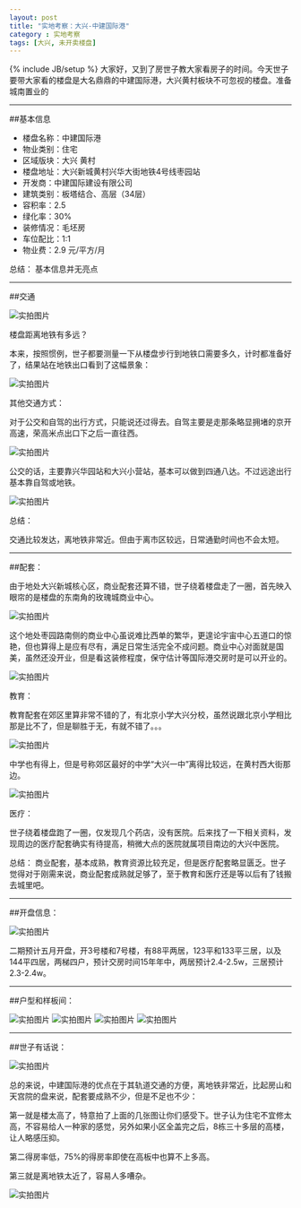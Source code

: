 ```yaml
---
layout: post
title: "实地考察：大兴-中建国际港"
category : 实地考察 
tags: [大兴, 未开卖楼盘]
---
```

{% include JB/setup %}
大家好，又到了房世子教大家看房子的时间。今天世子要带大家看的楼盘是大名鼎鼎的中建国际港，大兴黄村板块不可忽视的楼盘。准备城南置业的

-------------------------------------

##基本信息

+ 楼盘名称：中建国际港
+ 物业类别：住宅
+ 区域版块：大兴 黄村
+ 楼盘地址：大兴新城黄村兴华大街地铁4号线枣园站
+ 开发商：中建国际建设有限公司
+ 建筑类别：板塔结合、高层（34层）
+ 容积率：2.5
+ 绿化率：30%
+ 装修情况：毛坯房
+ 车位配比：1:1
+ 物业费：2.9 元/平方/月

总结：
基本信息并无亮点

-----------------------------------

##交通

![实拍图片](/assets/image/zhongjianguojigang/zhongjianguojigang01.png)

楼盘距离地铁有多远？

本来，按照惯例，世子都要测量一下从楼盘步行到地铁口需要多久，计时都准备好了，结果站在地铁出口看到了这幅景象：

![实拍图片](/assets/image/zhongjianguojigang/zhongjianguojigang02.png)

其他交通方式：

对于公交和自驾的出行方式，只能说还过得去。自驾主要是走那条略显拥堵的京开高速，荣高米点出口下之后一直往西。

![实拍图片](/assets/image/zhongjianguojigang/zhongjianguojigang03.png)

公交的话，主要靠兴华园站和大兴小营站，基本可以做到四通八达。不过远途出行基本靠自驾或地铁。

![实拍图片](/assets/image/zhongjianguojigang/zhongjianguojigang04.png)

总结：

交通比较发达，离地铁非常近。但由于离市区较远，日常通勤时间也不会太短。


------------------------------------------------------

##配套：

由于地处大兴新城核心区，商业配套还算不错，世子绕着楼盘走了一圈，首先映入眼帘的是楼盘的东南角的玫瑰城商业中心。

![实拍图片](/assets/image/zhongjianguojigang/zhongjianguojigang05.png)

这个地处枣园路南侧的商业中心虽说难比西单的繁华，更遑论宇宙中心五道口的惊艳，但也算得上是应有尽有，满足日常生活完全不成问题。商业中心对面就是国美，虽然还没开业，但是看这装修程度，保守估计等国际港交房时是可以开业的。

![实拍图片](/assets/image/zhongjianguojigang/zhongjianguojigang06.png)

教育：

教育配套在郊区里算非常不错的了，有北京小学大兴分校，虽然说跟北京小学相比那是比不了，但是聊胜于无，有就不错了。。。

![实拍图片](/assets/image/zhongjianguojigang/zhongjianguojigang07.png)

中学也有得上，但是号称郊区最好的中学“大兴一中”离得比较远，在黄村西大街那边。

![实拍图片](/assets/image/zhongjianguojigang/zhongjianguojigang08.png)

医疗：

世子绕着楼盘跑了一圈，仅发现几个药店，没有医院。后来找了一下相关资料，发现周边的医疗配套确实有待提高，稍微大点的医院就属项目南边的大兴中医院。

总结：
商业配套，基本成熟，教育资源比较充足，但是医疗配套略显匮乏。世子觉得对于刚需来说，商业配套成熟就足够了，至于教育和医疗还是等以后有了钱搬去城里吧。

------------------------------------------

##开盘信息：

![实拍图片](/assets/image/zhongjianguojigang/zhongjianguojigang09.png)

二期预计五月开盘，开3号楼和7号楼，有88平两居，123平和133平三居，以及144平四居，两梯四户，预计交房时间15年年中，两居预计2.4-2.5w，三居预计2.3-2.4w。

-----------------------------------------
##户型和样板间：

![实拍图片](/assets/image/zhongjianguojigang/zhongjianguojigang10.png)
![实拍图片](/assets/image/zhongjianguojigang/zhongjianguojigang11.png)
![实拍图片](/assets/image/zhongjianguojigang/zhongjianguojigang12.png)
![实拍图片](/assets/image/zhongjianguojigang/zhongjianguojigang13.png)

----------------------------------------
##世子有话说：

![实拍图片](/assets/image/zhongjianguojigang/zhongjianguojigang14.png)

总的来说，中建国际港的优点在于其轨道交通的方便，离地铁非常近，比起房山和天宫院的盘来说，配套要成熟不少，但是不足也不少：

第一就是楼太高了，特意拍了上面的几张图让你们感受下。世子认为住宅不宜修太高，不容易给人一种家的感觉，另外如果小区全盖完之后，8栋三十多层的高楼，让人略感压抑。

第二得房率低，75%的得房率即使在高板中也算不上多高。

第三就是离地铁太近了，容易人多嘈杂。

![实拍图片](/assets/image/zhongjianguojigang/zhongjianguojigang15.png)
